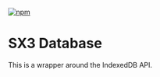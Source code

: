 [![npm](https://img.shields.io/npm/v/vitepress)](https://www.npmjs.com/package/vitepress)

# SX3 Database

This is a wrapper around the IndexedDB API.
